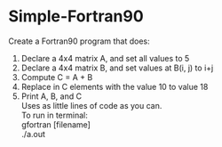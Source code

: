 # Simple-Fortran90
Create a Fortran90 program that does:<br />
1. Declare a 4x4 matrix A, and set all values to 5
2. Declare a 4x4 matrix B, and set values at B(i, j) to i+j
3. Compute C = A + B
4. Replace in C elements with the value 10 to value 18
5. Print A, B, and C
<br />Uses as little lines of code as you can. <br />
To run in terminal: <br />
		gfortran [filename] <br />
		./a.out
